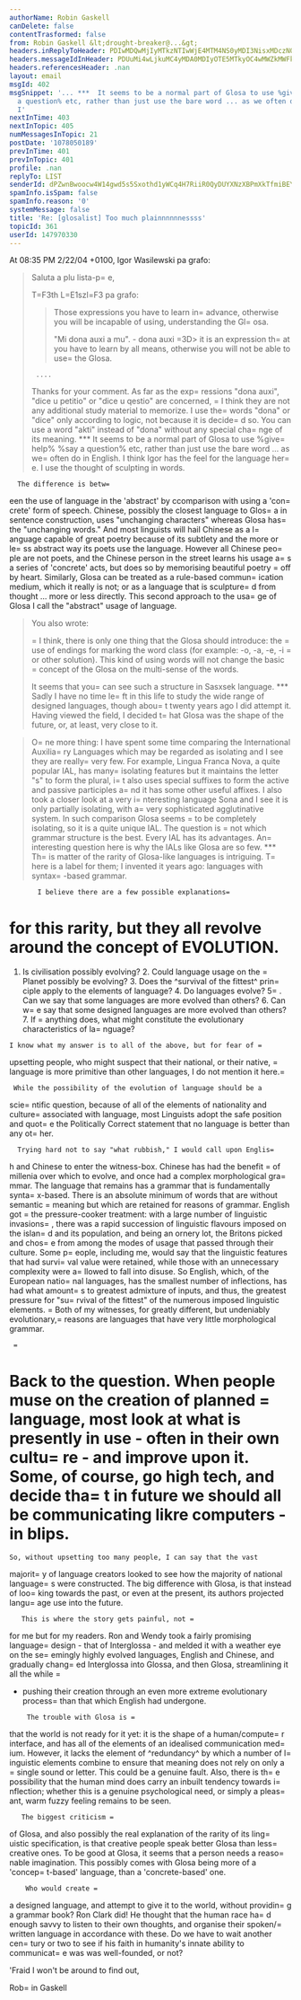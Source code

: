 ```yaml
---
authorName: Robin Gaskell
canDelete: false
contentTrasformed: false
from: Robin Gaskell &lt;drought-breaker@...&gt;
headers.inReplyToHeader: PDIwMDQwMjIyMTkzNTIwWjE4MTM4NS0yMDI3NisxMDczN0BrcHMyLnRlc3Qub25ldC5wbD4=
headers.messageIdInHeader: PDUuMi4wLjkuMC4yMDA0MDIyOTE5MTkyOC4wMWZkMWFkMEBwYWNpZmljLm5ldC5hdT4=
headers.referencesHeader: .nan
layout: email
msgId: 402
msgSnippet: '... ***  It seems to be a normal part of Glosa to use %give help%  %say
  a question% etc, rather than just use the bare word ... as we often do in English.
  I'
nextInTime: 403
nextInTopic: 405
numMessagesInTopic: 21
postDate: '1078050189'
prevInTime: 401
prevInTopic: 401
profile: .nan
replyTo: LIST
senderId: dPZwnBwoocw4W14gwd5s5Sxothd1yWCq4H7RiiR0QyDUYXNzXBPmXkTfmiBEYdbYMy7uJZraO-Z_orfliAycNwYIeoMu_HPAOjFu8xykP3ipL8gGPw
spamInfo.isSpam: false
spamInfo.reason: '0'
systemMessage: false
title: 'Re: [glosalist] Too much plainnnnnnessss'
topicId: 361
userId: 147970330
---
```


At 08:35 PM 2/22/04 +0100, Igor Wasilewski pa grafo:

>Saluta a plu lista-p=
e,
>
>T=F3th L=E1szl=F3 pa grafo:
> >Those expressions you have to learn in=
 advance, otherwise you will be 
> incapable of using, understanding the Gl=
osa.
> >
> >"Mi dona auxi a mu".  -  dona auxi =3D>  it is an expression th=
at you have 
> to learn by all means, otherwise you will not be able to use=
 the Glosa.
> >
 >      ....
 >
>Thanks for your comment. As far as the exp=
ressions "dona auxi", "dice u 
>petitio" or "dice u qestio" are concerned, =
I think they are not any 
>additional study material to memorize. I use the=
 words "dona" or "dice" 
>only according to logic, not because it is decide=
d so. You can use a word 
>"akti" instead of "dona" without any special cha=
nge of its meaning.
***  It seems to be a normal part of Glosa to use %give=
 help%  %say a 
question% etc, rather than just use the bare word ... as we=
 often do in 
English.
      I think Igor has the feel for the language her=
e.  I use the thought 
of sculpting in words.

      The difference is betw=
een the use of language in the 'abstract' by 
ccomparison with using a 'con=
crete' form of speech.
      Chinese, possibly the closest language to Glos=
a in sentence 
construction, uses "unchanging characters" whereas Glosa has=
 the 
"unchanging words."
      And most linguists will hail Chinese as a l=
anguage capable of great 
poetry because of its subtlety and the more or le=
ss abstract way its poets 
use the language.
       However all Chinese peo=
ple are not poets, and the Chinese person in 
the street learns his usage a=
s a series of 'concrete' acts, but does so by 
memorising beautiful poetry =
off by heart.
       Similarly, Glosa can be treated as a rule-based commun=
ication 
medium, which it really is not;
or as a language that is sculpture=
d from thought ... more or less 
directly.  This second approach to the usa=
ge of Glosa I call the "abstract" 
usage of language.

>You also wrote:
>
>=
 >I think, there is only one thing that the Glosa should introduce: 
> the =
>use of endings for marking the word class (for example: -o, -a, -e, 
> -i =
>or other solution). This kind of using words will not change the 
> basic =
>concept of the Glosa on the multi-sense of the words.
>
>It seems that you=
 can see such a structure in Sasxsek language.
***  Sadly I have no time le=
ft in this life to study the wide range of 
designed languages, though abou=
t twenty years ago I did attempt it.  Having 
viewed the field, I decided t=
hat Glosa was the shape of the future, or, at 
least, very close to it.

>O=
ne more thing: I have spent some time comparing the International 
>Auxilia=
ry Languages which may be regarded as isolating and I see they are 
>really=
 very few. For example, Lingua Franca Nova, a quite popular IAL, has 
>many=
 isolating features but it maintains the letter "s" to form the 
>plural, i=
t also uses special suffixes to form the active and passive 
>participles a=
nd it has some other useful affixes.
>I also took a closer look at a very i=
nteresting language Sona and I see it 
>is only partially isolating, with a=
 very sophisticated agglutinative 
>system. In such comparison Glosa seems =
to be completely isolating, so it 
>is a quite unique IAL. The question is =
not which grammar structure is the 
>best. Every IAL has its advantages. An=
 interesting question here is why 
>the IALs like Glosa are so few.
***  Th=
is matter of the rarity of Glosa-like languages is intriguing.
           T=
here is a label for them; I invented it years ago:   languages 
with syntax=
-based grammar.

           I believe there are a few possible explanations=
 for this rarity, 
but they all revolve around the concept of EVOLUTION.
  =
  1. Is civilisation possibly evolving?
    2. Could language usage on the =
Planet possibly be evolving?
    3. Does the ^survival of the fittest^ prin=
ciple apply to the elements 
of language?
    4. Do languages evolve?
    5=
. Can we say that some languages are more evolved than others?
    6. Can w=
e say that some designed languages are more evolved than others?
    7. If =
anything does, what might constitute the
evolutionary characteristics of la=
nguage?

    I know what my answer is to all of the above, but for fear of =
upsetting 
people, who might suspect that their national, or their native, =
language is 
more primitive than other languages, I do not mention it here.=


     While the possibility of the evolution of language should be a 
scie=
ntific question, because of all of the elements of nationality and 
culture=
 associated with language, most Linguists adopt the safe position 
and quot=
e the Politically Correct statement that no language is better than 
any ot=
her.

      Trying hard not to say "what rubbish," I would call upon Englis=
h and 
Chinese to enter the witness-box.
      Chinese has had the benefit =
of millenia over which to evolve, and 
once had a complex morphological gra=
mmar.  The language that remains has a 
grammar that is fundamentally synta=
x-based.  There is an absolute minimum 
of words that are without semantic =
meaning but which are retained for 
reasons of grammar.
       English got =
the pressure-cooker treatment: with a large number of 
linguistic invasions=
, there was a rapid succession of linguistic flavours 
imposed on the islan=
d and its population, and being an ornery lot, the 
Britons picked and chos=
e from among the modes of usage that passed through 
their culture.  Some p=
eople, including me, would say that the linguistic 
features that had survi=
val value were retained, while those with an 
unnecessary complexity were a=
llowed to fall into disuse.
       So English, which, of the European natio=
nal languages, has the 
smallest number of inflections, has had what amount=
s to greatest admixture 
of inputs, and thus, the greatest pressure for "su=
rvival of the fittest" of 
the numerous imposed linguistic elements.
      =
 Both of my witnesses, for greatly different, but undeniably 
evolutionary,=
 reasons are languages that have very little morphological 
grammar.

     =
  Back to the question.
       When people muse on the creation of planned =
language, most look at 
what is presently in use - often in their own cultu=
re - and improve upon 
it.  Some, of course,
  go high tech, and decide tha=
t in future we should all be communicating 
likre computers - in blips.
   =
    So, without upsetting too many people, I can say that the vast 
majorit=
y of language creators looked to see how the majority of national 
language=
s were constructed.  The big difference with Glosa, is that instead 
of loo=
king towards the past, or even at the present, its authors projected 
langu=
age use into the future.

       This is where the story gets painful, not =
for me but for my 
readers.  Ron and Wendy took a fairly promising language=
 design - that of 
Interglossa - and melded it with a weather eye on the se=
emingly highly 
evolved languages, English and Chinese, and gradually chang=
ed Interglossa 
into Glossa, and then Glosa, streamlining it all the while =
- pushing their 
creation through an even more extreme evolutionary process=
 than that which 
English had undergone.

       The trouble with Glosa is =
that the world is not ready for it yet: it 
is the shape of a human/compute=
r interface, and has all of the elements of 
an idealised communication med=
ium.  However, it lacks the element of 
^redundancy^ by which a number of l=
inguistic elements combine to ensure 
that meaning does not rely on only a =
single sound or letter.  This could be 
a genuine fault.  Also, there is th=
e possibility that the human mind does 
carry an inbuilt tendency towards i=
nflection; whether this is a genuine 
psychological need, or simply a pleas=
ant, warm fuzzy feeling remains to be 
seen.

       The biggest criticism =
of Glosa, and also possibly the real 
explanation of the rarity of its ling=
uistic specification, is that creative 
people speak better Glosa than less=
 creative ones.  To be good at Glosa, it 
seems that a person needs a reaso=
nable imagination.  This possibly comes 
with Glosa being more of a 'concep=
t-based' language, than a 
'concrete-based' one.

        Who would create =
a designed language, and attempt to give it to the 
world, without providin=
g a grammar book?  Ron Clark did!
        He thought that the human race ha=
d enough savvy to listen to their 
own thoughts, and organise their spoken/=
written language in accordance with 
these.  Do we have to wait another cen=
tury or two to see if his faith in 
humanity's innate ability to communicat=
e was was well-founded, or not?

'Fraid I won't be around to find out,

Rob=
in Gaskell 



